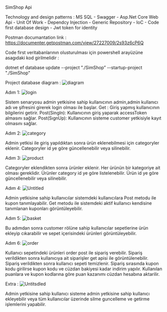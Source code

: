 SimShop Api 

Technology and design patterns : 
MS SQL -
Swagger -
Asp.Net Core Web Api -
Unit Of Work -
Dependcy Injection - 
Generic Repository -
IoC -
Code first database design -
Jwt token for identity 

Postman documantation link : https://documenter.getpostman.com/view/27227009/2s93z6cP6Q

Code first veritabanlarının olusturulması için powershell arayüzüne asagıdaki kod girilmelidir :

dotnet ef database update --project "./SimShop” --startup-project "./SimShop"

Project database diagram :
![diagram](https://github.com/enesaym/SimpraBootcampFinalProject/assets/89969736/33d0610f-694a-424a-bd2a-36ed2119b21c)


Adım 1:
![login](https://github.com/enesaym/SimpraBootcampFinalProject/assets/89969736/a1e72661-5485-4c62-9c91-b84b00a49267)

Sistem senaryosu admin yetkisine sahip kullanıcının admin,admin kullanıcı adı ve şifresini girerek login olması ile başlar. 
Get : Giriş yapmış kullanıcının bilgilerini getirir.
Post(SingIn): Kullanıcının giriş yaparak accessToken almasını sağlar.
Post(SıgnUp): Kullanıcının sisteme customer yetkisiyle kayıt olmasını sağlar.

Adım 2:
![category](https://github.com/enesaym/SimpraBootcampFinalProject/assets/89969736/9a9da49f-5f97-4faf-9d06-e4fdf1514f65)

Admin yetkisi ile giriş yapıldıktan sonra ürün eklenebilmesi için categoryler eklenir. Categoryler id ye göre güncellenebilir veya silinebilir. 

Adım 3:
![product](https://github.com/enesaym/SimpraBootcampFinalProject/assets/89969736/b8cc6099-3a72-496d-a40b-b42c607a688c)

Categoryler eklendikten sonra ürünler eklenir. Her ürünün bir kategoriye ait olması gereklidir. 
Ürünler category id ye göre listelenebilir. Ürün id ye göre güncellenebilir veya silinebilir.

Adım 4:
![Untitled](https://github.com/enesaym/SimpraBootcampFinalProject/assets/89969736/a7bf3f5d-b99e-4194-a36b-217c3fee979b)


Admin yetkisine sahip kullanıcılar sistemdeki kullanıcılara Post metodu ile kupon tanımlayabilir. Get metodu ile sistemdeki aktif kullanıcı kendisine tanımlanan kuponları görüntüleyebilir.

Adım 5:
![basket](https://github.com/enesaym/SimpraBootcampFinalProject/assets/89969736/01d0c424-8c7d-4861-a395-d78ef4a1a8f7)

Bu adımdan sonra customer rölüne sahip kullanıcılar sepetlerine ürün ekleyip cıkarabilir ve sepet içerisindeki ürünleri görüntüleyebilir.

Adım 6:
![order](https://github.com/enesaym/SimpraBootcampFinalProject/assets/89969736/125942de-b986-47a1-84a8-ddb3702189a1)

Kullanıcı sepetindeki ürünleri order post ile sipariş verebilir. Sipariş verildikten sonra kullanıcıya ait siparişler get apisi ile görüntülenebilir. Sipariş verildikten sonra kullanıcı sepeti temizlenir. Sipariş sırasında kupon kodu girilirse kupon kodu ve cüzdan bakiyesi kadar indirim yapılır. Kullanılan puanlara ve kupon kodlarına göre puan kazanımı cüzdan hesabına aktarilir.

Extra : 
![Untitsdled](https://github.com/enesaym/SimpraBootcampFinalProject/assets/89969736/dee0d507-8345-48e1-99d6-bcd7a35b0da8)

Admin yetkisine sahip kullanıcı sisteme admin yetkisine sahip kullanıcı ekleyebilir veya tüm kullanıcılar üzerinde silme guncelleme ve getirme işlemlerini yapabilir.

